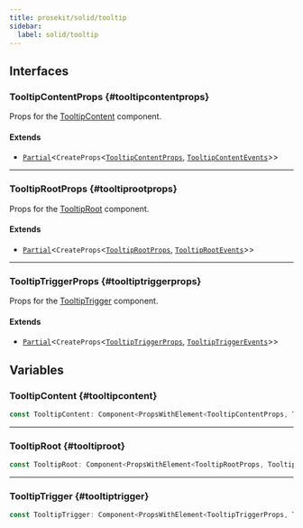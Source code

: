 ```yaml
---
title: prosekit/solid/tooltip
sidebar:
  label: solid/tooltip
---
```


<!-- DEBUG memberWithGroups 1 -->

<!-- DEBUG memberWithGroups 4 -->

<!-- DEBUG memberWithGroups 7 -->

<!-- DEBUG memberWithGroups 8 -->

<!-- DEBUG memberWithGroups 9 -->

## Interfaces

### TooltipContentProps {#tooltipcontentprops}

<!-- DEBUG memberWithGroups 1 -->

Props for the [TooltipContent](#tooltipcontent) component.

#### Extends

- [`Partial`](https://www.typescriptlang.org/docs/handbook/utility-types.html#partialtype)\<`CreateProps`\<[`TooltipContentProps`](../web/tooltip.md#tooltipcontentprops), [`TooltipContentEvents`](../web/tooltip.md#tooltipcontentevents)\>\>

<!-- DEBUG memberWithGroups 4 -->

<!-- DEBUG memberWithGroups 7 -->

<!-- DEBUG memberWithGroups 8 -->

<!-- DEBUG memberWithGroups 9 -->

<!-- DEBUG memberWithGroups 10 -->

***

### TooltipRootProps {#tooltiprootprops}

<!-- DEBUG memberWithGroups 1 -->

Props for the [TooltipRoot](#tooltiproot) component.

#### Extends

- [`Partial`](https://www.typescriptlang.org/docs/handbook/utility-types.html#partialtype)\<`CreateProps`\<[`TooltipRootProps`](../web/tooltip.md#tooltiprootprops), [`TooltipRootEvents`](../web/tooltip.md#tooltiprootevents)\>\>

<!-- DEBUG memberWithGroups 4 -->

<!-- DEBUG memberWithGroups 7 -->

<!-- DEBUG memberWithGroups 8 -->

<!-- DEBUG memberWithGroups 9 -->

<!-- DEBUG memberWithGroups 10 -->

***

### TooltipTriggerProps {#tooltiptriggerprops}

<!-- DEBUG memberWithGroups 1 -->

Props for the [TooltipTrigger](#tooltiptrigger) component.

#### Extends

- [`Partial`](https://www.typescriptlang.org/docs/handbook/utility-types.html#partialtype)\<`CreateProps`\<[`TooltipTriggerProps`](../web/tooltip.md#tooltiptriggerprops), [`TooltipTriggerEvents`](../web/tooltip.md#tooltiptriggerevents)\>\>

<!-- DEBUG memberWithGroups 4 -->

<!-- DEBUG memberWithGroups 7 -->

<!-- DEBUG memberWithGroups 8 -->

<!-- DEBUG memberWithGroups 9 -->

<!-- DEBUG memberWithGroups 10 -->

## Variables

### TooltipContent {#tooltipcontent}

```ts
const TooltipContent: Component<PropsWithElement<TooltipContentProps, TooltipContentElement>>;
```

***

### TooltipRoot {#tooltiproot}

```ts
const TooltipRoot: Component<PropsWithElement<TooltipRootProps, TooltipRootElement>>;
```

***

### TooltipTrigger {#tooltiptrigger}

```ts
const TooltipTrigger: Component<PropsWithElement<TooltipTriggerProps, TooltipTriggerElement>>;
```

<!-- DEBUG memberWithGroups 10 -->
